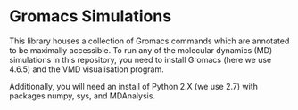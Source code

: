 # Gromacs Simulations
This library houses a collection of Gromacs commands which are annotated to be maximally accessible. To run any of the molecular dynamics (MD) simulations in this repository, you need to install Gromacs (here we use 4.6.5) and the VMD visualisation program. 

Additionally, you will need an install of Python 2.X (we use 2.7) with packages numpy, sys, and MDAnalysis.
